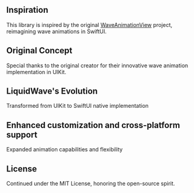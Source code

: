 ## Inspiration
This library is inspired by the original [WaveAnimationView](https://github.com/noa4021J/WaveAnimationView) project, reimagining wave animations in SwiftUI.

## Original Concept
Special thanks to the original creator for their innovative wave animation implementation in UIKit.

## LiquidWave's Evolution
Transformed from UIKit to SwiftUI native implementation

## Enhanced customization and cross-platform support
Expanded animation capabilities and flexibility

## License
Continued under the MIT License, honoring the open-source spirit.

